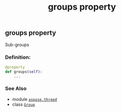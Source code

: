 ﻿---
title: groups property
second_title: Aspose.3D for Python via .NET API References
description: 
type: docs
weight: 70
url: /python-net/aspose.threed/group/groups/
is_root: false
---

## groups property


Sub-groups
### Definition:
```python
@property
def groups(self):
    ...
```

### See Also
* module [`aspose.threed`](../../)
* class [`Group`](/3d/python-net/aspose.threed/group)
